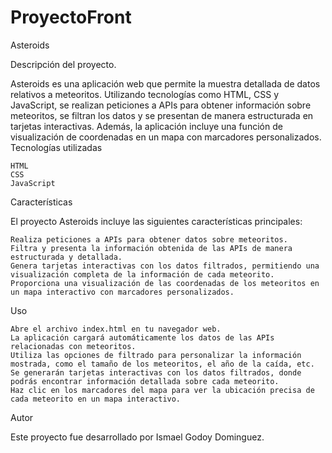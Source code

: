 # ProyectoFront
Asteroids

Descripción del proyecto.

Asteroids es una aplicación web que permite la muestra detallada de datos relativos a meteoritos. Utilizando tecnologías como HTML, CSS y JavaScript, se realizan peticiones a APIs para obtener información sobre meteoritos, se filtran los datos y se presentan de manera estructurada en tarjetas interactivas. Además, la aplicación incluye una función de visualización de coordenadas en un mapa con marcadores personalizados.
Tecnologías utilizadas

    HTML
    CSS
    JavaScript

Características

El proyecto Asteroids incluye las siguientes características principales:

    Realiza peticiones a APIs para obtener datos sobre meteoritos.
    Filtra y presenta la información obtenida de las APIs de manera estructurada y detallada.
    Genera tarjetas interactivas con los datos filtrados, permitiendo una visualización completa de la información de cada meteorito.
    Proporciona una visualización de las coordenadas de los meteoritos en un mapa interactivo con marcadores personalizados.

Uso

    Abre el archivo index.html en tu navegador web.
    La aplicación cargará automáticamente los datos de las APIs relacionadas con meteoritos.
    Utiliza las opciones de filtrado para personalizar la información mostrada, como el tamaño de los meteoritos, el año de la caída, etc.
    Se generarán tarjetas interactivas con los datos filtrados, donde podrás encontrar información detallada sobre cada meteorito.
    Haz clic en los marcadores del mapa para ver la ubicación precisa de cada meteorito en un mapa interactivo.

Autor

Este proyecto fue desarrollado por Ismael Godoy Dominguez.

